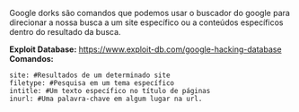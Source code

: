 Google dorks são comandos que podemos usar o buscador do google para direcionar a nossa busca a um site específico ou a conteúdos específicos dentro do resultado da busca.

**Exploit Database:**
https://www.exploit-db.com/google-hacking-database
**Comandos:**
```
site: #Resultados de um determinado site
filetype: #Pesquisa em um tema específico
intitle: #Um texto específico no título de páginas
inurl: #Uma palavra-chave em algum lugar na url.

